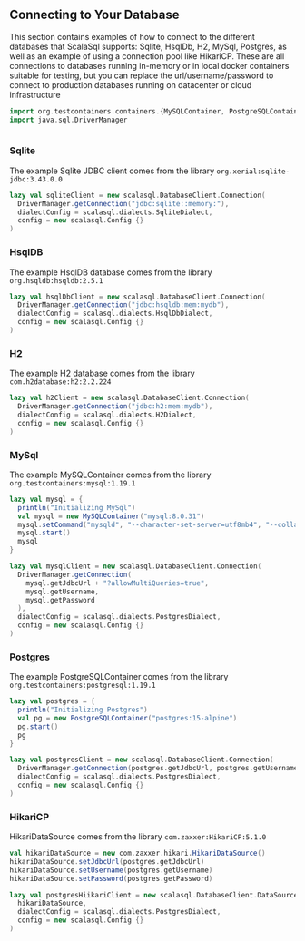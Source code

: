 [//]: # (GENERATED SOURCES, DO NOT EDIT DIRECTLY)

## Connecting to Your Database

This section contains examples of how to connect to the different databases
that ScalaSql supports: Sqlite, HsqlDb, H2, MySql, Postgres, as well as an
example of using a connection pool like HikariCP. These are all connections
to databases running in-memory or in local docker containers suitable for
testing, but you can replace the url/username/password to connect to production
databases running on datacenter or cloud infrastructure
```scala
import org.testcontainers.containers.{MySQLContainer, PostgreSQLContainer}
import java.sql.DriverManager



```
### Sqlite
The example Sqlite JDBC client comes from the library `org.xerial:sqlite-jdbc:3.43.0.0`
```scala
lazy val sqliteClient = new scalasql.DatabaseClient.Connection(
  DriverManager.getConnection("jdbc:sqlite::memory:"),
  dialectConfig = scalasql.dialects.SqliteDialect,
  config = new scalasql.Config {}
)


```
### HsqlDB
The example HsqlDB database comes from the library `org.hsqldb:hsqldb:2.5.1`
```scala
lazy val hsqlDbClient = new scalasql.DatabaseClient.Connection(
  DriverManager.getConnection("jdbc:hsqldb:mem:mydb"),
  dialectConfig = scalasql.dialects.HsqlDbDialect,
  config = new scalasql.Config {}
)


```
### H2
The example H2 database comes from the library `com.h2database:h2:2.2.224`
```scala
lazy val h2Client = new scalasql.DatabaseClient.Connection(
  DriverManager.getConnection("jdbc:h2:mem:mydb"),
  dialectConfig = scalasql.dialects.H2Dialect,
  config = new scalasql.Config {}
)


```
### MySql
The example MySQLContainer comes from the library `org.testcontainers:mysql:1.19.1`
```scala
lazy val mysql = {
  println("Initializing MySql")
  val mysql = new MySQLContainer("mysql:8.0.31")
  mysql.setCommand("mysqld", "--character-set-server=utf8mb4", "--collation-server=utf8mb4_bin")
  mysql.start()
  mysql
}

lazy val mysqlClient = new scalasql.DatabaseClient.Connection(
  DriverManager.getConnection(
    mysql.getJdbcUrl + "?allowMultiQueries=true",
    mysql.getUsername,
    mysql.getPassword
  ),
  dialectConfig = scalasql.dialects.PostgresDialect,
  config = new scalasql.Config {}
)


```
### Postgres
The example PostgreSQLContainer comes from the library `org.testcontainers:postgresql:1.19.1`
```scala
lazy val postgres = {
  println("Initializing Postgres")
  val pg = new PostgreSQLContainer("postgres:15-alpine")
  pg.start()
  pg
}

lazy val postgresClient = new scalasql.DatabaseClient.Connection(
  DriverManager.getConnection(postgres.getJdbcUrl, postgres.getUsername, postgres.getPassword),
  dialectConfig = scalasql.dialects.PostgresDialect,
  config = new scalasql.Config {}
)


```
### HikariCP
HikariDataSource comes from the library `com.zaxxer:HikariCP:5.1.0`
```scala
val hikariDataSource = new com.zaxxer.hikari.HikariDataSource()
hikariDataSource.setJdbcUrl(postgres.getJdbcUrl)
hikariDataSource.setUsername(postgres.getUsername)
hikariDataSource.setPassword(postgres.getPassword)

lazy val postgresHiikariClient = new scalasql.DatabaseClient.DataSource(
  hikariDataSource,
  dialectConfig = scalasql.dialects.PostgresDialect,
  config = new scalasql.Config {}
)
```